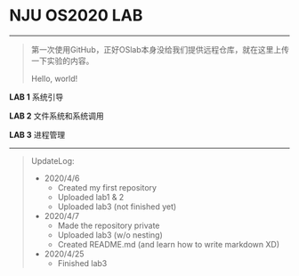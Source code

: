 # NJU OS2020 LAB

***

> 第一次使用GitHub，正好OSlab本身没给我们提供远程仓库，就在这里上传一下实验的内容。
>
> Hello, world!

**LAB 1** 系统引导

**LAB 2** 文件系统和系统调用

**LAB 3** 进程管理

***

> UpdateLog:
>
> - 2020/4/6 
>   - Created my first repository 
>   - Uploaded lab1 & 2
>   - Uploaded lab3 (not finished yet)
>- 2020/4/7 
>   - Made the repository private
>   - Uploaded lab3 (w/o nesting)
>   - Created README.md (and learn how to write markdown XD)
> - 2020/4/25
>   - Finished lab3

